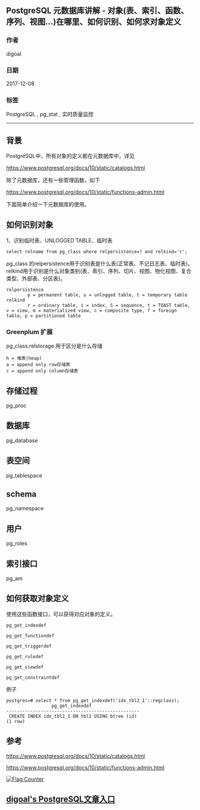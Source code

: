 ## PostgreSQL 元数据库讲解 - 对象(表、索引、函数、序列、视图...)在哪里、如何识别、如何求对象定义  
                        
### 作者                          
digoal                         
                           
### 日期                           
2017-12-08                      
                                    
### 标签                    
PostgreSQL , pg_stat , 实时质量监控    
                    
----                    
                     
## 背景       
  
PostgreSQL中，所有对象的定义都在元数据库中，详见  
  
https://www.postgresql.org/docs/10/static/catalogs.html  
  
除了元数据库，还有一些管理函数，如下  
  
https://www.postgresql.org/docs/10/static/functions-admin.html  
  
下面简单介绍一下元数据库的使用。  
  
## 如何识别对象  
  
1、识别临时表、UNLOGGED TABLE、临时表  
  
```  
select relname from pg_class where relpersistence=? and relkind='r';  
```  
  
pg_class 的relpersistence用于识别表是什么表(正常表、不记日志表、临时表)。  relkind用于识别是什么对象类别(表、索引、序列、切片、视图、物化视图、复合类型、外部表、分区表)。    
  
```  
relpersistence	  
	 	p = permanent table, u = unlogged table, t = temporary table  
relkind	  
	 	r = ordinary table, i = index, S = sequence, t = TOAST table, v = view, m = materialized view, c = composite type, f = foreign table, p = partitioned table  
```  
  
### Greenplum 扩展  
pg_class.relstorage 用于区分是什么存储  
  
```  
h = 堆表(heap)  
a = append only row存储表  
c = append only column存储表  
```  
  
## 存储过程  
pg_proc  
  
## 数据库  
pg_database  
  
## 表空间  
pg_tablespace  
  
## schema  
pg_namespace  
  
## 用户  
pg_roles  
  
## 索引接口  
pg_am  
  
  
## 如何获取对象定义   
  
使用这些函数接口，可以获得对应对象的定义。  
  
```  
pg_get_indexdef  
  
pg_get_functiondef  
  
pg_get_triggerdef  
  
pg_get_ruledef  
  
pg_get_viewdef  
  
pg_get_constraintdef  
```  
  
例子  
  
```  
postgres=# select * from pg_get_indexdef('idx_tbl2_1'::regclass);  
                 pg_get_indexdef                    
--------------------------------------------------  
 CREATE INDEX idx_tbl2_1 ON tbl2 USING btree (id)  
(1 row)  
```  
  
## 参考  
  
https://www.postgresql.org/docs/10/static/catalogs.html  
  
https://www.postgresql.org/docs/10/static/functions-admin.html  
  
  
<a rel="nofollow" href="http://info.flagcounter.com/h9V1"  ><img src="http://s03.flagcounter.com/count/h9V1/bg_FFFFFF/txt_000000/border_CCCCCC/columns_2/maxflags_12/viewers_0/labels_0/pageviews_0/flags_0/"  alt="Flag Counter"  border="0"  ></a>  
  
  
  
  
## [digoal's PostgreSQL文章入口](https://github.com/digoal/blog/blob/master/README.md "22709685feb7cab07d30f30387f0a9ae")
  
